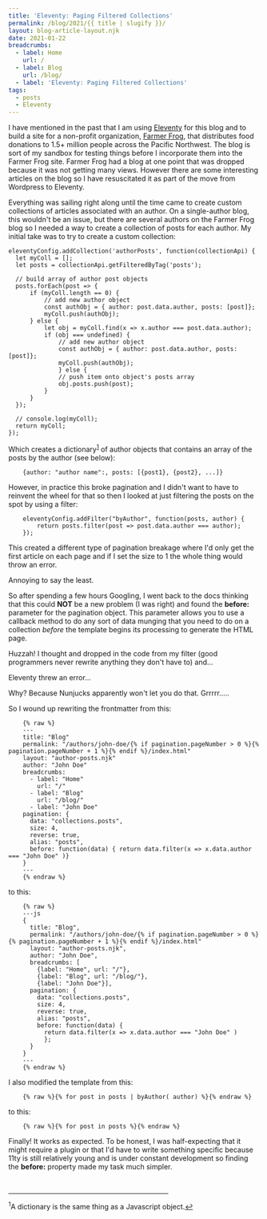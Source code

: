 ```yaml
---
title: 'Eleventy: Paging Filtered Collections'
permalink: /blog/2021/{{ title | slugify }}/
layout: blog-article-layout.njk
date: 2021-01-22
breadcrumbs:
  - label: Home
    url: /
  - label: Blog
    url: /blog/
  - label: 'Eleventy: Paging Filtered Collections'
tags:
  - posts
  - Eleventy
---
```


<!-- Excerpt Start -->

I have mentioned in the past that I am using [Eleventy](https://11ty.dev) for this blog and to build a site for a non-profit organization, [Farmer Frog](https://farmerfrog.org), that distributes food donations to 1.5+ million people across the Pacific Northwest. The blog is sort of my sandbox for testing things before I incorporate them into the Farmer Frog site. Farmer Frog had a blog at one point that was dropped because it was not getting many views. However there are some interesting articles on the blog so I have resuscitated it as part of the move from Wordpress to Eleventy.

<!-- Excerpt End -->

Everything was sailing right along until the time came to create custom collections of articles associated with an author. On a single-author blog, this wouldn't be an issue, but there are several authors on the Farmer Frog blog so I needed a way to create a collection of posts for each author. My initial take was to try to create a custom collection:

```
eleventyConfig.addCollection('authorPosts', function(collectionApi) {
  let myColl = [];
  let posts = collectionApi.getFilteredByTag('posts');

  // build array of author post objects
  posts.forEach(post => {
      if (myColl.length == 0) {
          // add new author object
          const authObj = { author: post.data.author, posts: [post]};
          myColl.push(authObj);
      } else {
          let obj = myColl.find(x => x.author === post.data.author);
          if (obj === undefined) {
              // add new author object
              const authObj = { author: post.data.author, posts: [post]};
              myColl.push(authObj);
              } else {
              // push item onto object's posts array
              obj.posts.push(post);
          }
      }
  });

  // console.log(myColl);
  return myColl;
});
```

Which creates a dictionary<sup id="fnote1"><a href="#fn1">1</a></sup> of author objects that contains an array of the posts by the author (see below):

```
    {author: "author name":, posts: [{post1}, {post2}, ...]}
```

However, in practice this broke pagination and I didn't want to have to reinvent the wheel for that so then I looked at just filtering the posts on the spot by using a filter:

```
    eleventyConfig.addFilter("byAuthor", function(posts, author) {
        return posts.filter(post => post.data.author === author);
    });
```

This created a different type of pagination breakage where I'd only get the first article on each page and if I set the size to 1 the whole thing would throw an error.

Annoying to say the least.

So after spending a few hours Googling, I went back to the docs thinking that this could **NOT** be a new problem (I was right) and found the **before:** parameter for the pagination object. This parameter allows you to use a callback method to do any sort of data munging that you need to do on a collection _before_ the template begins its processing to generate the HTML page.

Huzzah! I thought and dropped in the code from my filter (good programmers never rewrite anything they don't have to) and...

Eleventy threw an error...

Why? Because Nunjucks apparently won't let you do that. Grrrrr.....

So I wound up rewriting the frontmatter from this:

```
    {% raw %}
    ---
    title: "Blog"
    permalink: "/authors/john-doe/{% if pagination.pageNumber > 0 %}{% pagination.pageNumber + 1 %}{% endif %}/index.html"
    layout: "author-posts.njk"
    author: "John Doe"
    breadcrumbs:
      - label: "Home"
        url: "/"
      - label: "Blog"
        url: "/blog/"
      - label: "John Doe"
    pagination: {
      data: "collections.posts",
      size: 4,
      reverse: true,
      alias: "posts",
      before: function(data) { return data.filter(x => x.data.author === "John Doe" )}
    }
    ---
    {% endraw %}
```

to this:

```
    {% raw %}
    ---js
    {
      title: "Blog",
      permalink: "/authors/john-doe/{% if pagination.pageNumber > 0 %}{% pagination.pageNumber + 1 %}{% endif %}/index.html"
      layout: "author-posts.njk",
      author: "John Doe",
      breadcrumbs: [
        {label: "Home", url: "/"},
        {label: "Blog", url: "/blog/"},
        {label: "John Doe"}],
      pagination: {
        data: "collections.posts",
        size: 4,
        reverse: true,
        alias: "posts",
        before: function(data) {
          return data.filter(x => x.data.author === "John Doe" )
          };
      }
    }
    ---
    {% endraw %}
```

I also modified the template from this:

```
    {% raw %}{% for post in posts | byAuthor( author) %}{% endraw %}
```

to this:

```
    {% raw %}{% for post in posts %}{% endraw %}
```

Finally! It works as expected. To be honest, I was half-expecting that it might require a plugin or that I'd have to write something specific because 11ty is still relatively young and is under constant development so finding the **before:** property made my task much simpler.

<br>

<hr style="width: 20rem;">
<sup id="fn1">1</sup>A dictionary is the same thing as a Javascript object.<a href="#fnote1">&larrhk;</a>
